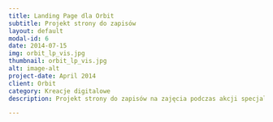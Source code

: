 ```yaml
---
title: Landing Page dla Orbit
subtitle: Projekt strony do zapisów
layout: default
modal-id: 6
date: 2014-07-15
img: orbit_lp_vis.jpg
thumbnail: orbit_lp_vis.jpg
alt: image-alt
project-date: April 2014
client: Orbit
category: Kreacje digitalowe
description: Projekt strony do zapisów na zajęcia podczas akcji specjalnej.

---
```


